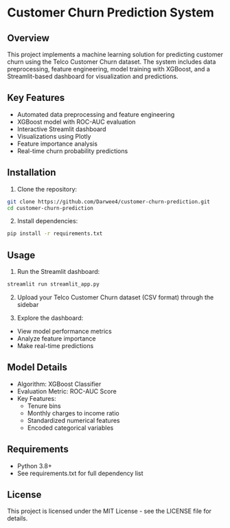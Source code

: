 # Customer Churn Prediction System

## Overview
This project implements a machine learning solution for predicting customer churn using the Telco Customer Churn dataset. The system includes data preprocessing, feature engineering, model training with XGBoost, and a Streamlit-based dashboard for visualization and predictions.

## Key Features
- Automated data preprocessing and feature engineering
- XGBoost model with ROC-AUC evaluation
- Interactive Streamlit dashboard
- Visualizations using Plotly
- Feature importance analysis
- Real-time churn probability predictions

## Installation
1. Clone the repository:
```bash
git clone https://github.com/Darwee4/customer-churn-prediction.git
cd customer-churn-prediction
```

2. Install dependencies:
```bash
pip install -r requirements.txt
```

## Usage
1. Run the Streamlit dashboard:
```bash
streamlit run streamlit_app.py
```

2. Upload your Telco Customer Churn dataset (CSV format) through the sidebar

3. Explore the dashboard:
- View model performance metrics
- Analyze feature importance
- Make real-time predictions

## Model Details
- Algorithm: XGBoost Classifier
- Evaluation Metric: ROC-AUC Score
- Key Features:
  - Tenure bins
  - Monthly charges to income ratio
  - Standardized numerical features
  - Encoded categorical variables

## Requirements
- Python 3.8+
- See requirements.txt for full dependency list

## License
This project is licensed under the MIT License - see the LICENSE file for details.
